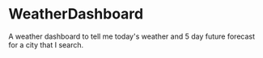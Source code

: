 # WeatherDashboard
A weather dashboard to tell me today's weather and 5 day future forecast for a city that I search.

